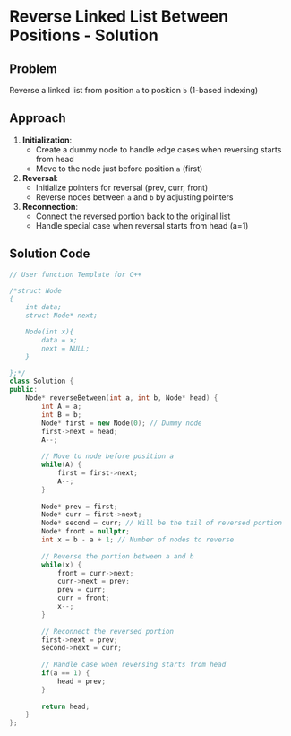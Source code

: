 # Reverse Linked List Between Positions - Solution

## Problem
Reverse a linked list from position `a` to position `b` (1-based indexing)

## Approach
1. **Initialization**:
   - Create a dummy node to handle edge cases when reversing starts from head
   - Move to the node just before position `a` (first)
2. **Reversal**:
   - Initialize pointers for reversal (prev, curr, front)
   - Reverse nodes between `a` and `b` by adjusting pointers
3. **Reconnection**:
   - Connect the reversed portion back to the original list
   - Handle special case when reversal starts from head (a=1)

## Solution Code
```cpp
// User function Template for C++

/*struct Node
{
    int data;
    struct Node* next;

    Node(int x){
        data = x;
        next = NULL;
    }

};*/
class Solution {
public:
    Node* reverseBetween(int a, int b, Node* head) {
        int A = a;
        int B = b;
        Node* first = new Node(0); // Dummy node
        first->next = head;
        A--;
        
        // Move to node before position a
        while(A) {
            first = first->next;
            A--;
        }
        
        Node* prev = first;
        Node* curr = first->next;
        Node* second = curr; // Will be the tail of reversed portion
        Node* front = nullptr;
        int x = b - a + 1; // Number of nodes to reverse
        
        // Reverse the portion between a and b
        while(x) {
            front = curr->next;
            curr->next = prev;
            prev = curr;
            curr = front;
            x--;
        }
        
        // Reconnect the reversed portion
        first->next = prev;
        second->next = curr;
        
        // Handle case when reversing starts from head
        if(a == 1) {
            head = prev;
        }
        
        return head;
    }
};
